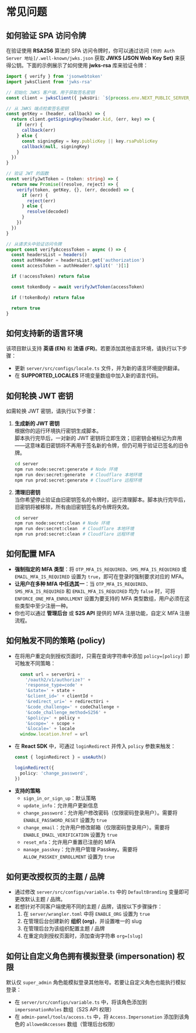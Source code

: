 # 常见问题

## 如何验证 SPA 访问令牌
在验证使用 **RSA256** 算法的 SPA 访问令牌时，你可以通过访问 `[你的 Auth Server 地址]/.well-known/jwks.json` 获取 **JWKS (JSON Web Key Set)** 来获得公钥。下面的示例展示了如何使用 **jwks‑rsa** 库来验证令牌：

```ts
import { verify } from 'jsonwebtoken'
import jwksClient from 'jwks-rsa' 

// 初始化 JWKS 客户端，用于获取签名密钥
const client = jwksClient({ jwksUri: `${process.env.NEXT_PUBLIC_SERVER_URI}/.well-known/jwks.json` })

// 从 JWKS 端点检索签名密钥
const getKey = (header, callback) => {
  return client.getSigningKey(header.kid, (err, key) => {
    if (err) {
      callback(err)
    } else {
      const signingKey = key.publicKey || key.rsaPublicKey
      callback(null, signingKey)
    }
  })
}

// 验证 JWT 的函数
const verifyJwtToken = (token: string) => {
  return new Promise((resolve, reject) => {
    verify(token, getKey, {}, (err, decoded) => {
      if (err) {
        reject(err)
      } else {
        resolve(decoded)
      }
    })
  })
}

// 从请求头中验证访问令牌
export const verifyAccessToken = async () => {
  const headersList = headers()
  const authHeader = headersList.get('authorization')
  const accessToken = authHeader?.split(' ')[1]

  if (!accessToken) return false

  const tokenBody = await verifyJwtToken(accessToken)

  if (!tokenBody) return false

  return true
}
```

## 如何支持新的语言环境
该项目默认支持 **英语 (EN)** 和 **法语 (FR)**。若要添加其他语言环境，请执行以下步骤：
- 更新 `server/src/configs/locale.ts` 文件，并为新的语言环境提供翻译。
- 在 **SUPPORTED_LOCALES** 环境变量数组中加入新的语言代码。

## 如何轮换 JWT 密钥
如需轮换 JWT 密钥，请执行以下步骤：
1. **生成新的 JWT 密钥**  
   根据你的运行环境执行密钥生成脚本。  
   脚本执行完毕后，一对新的 JWT 密钥将立即生效；旧密钥会被标记为弃用——这意味着旧密钥将不再用于签名新的令牌，但仍可用于验证已签名的旧令牌。
    ```bash
    cd server
    npm run node:secret:generate # Node 环境
    npm run dev:secret:generate  # Cloudflare 本地环境
    npm run prod:secret:generate # Cloudflare 远程环境
    ```

2. **清理旧密钥**  
   当你希望停止验证由旧密钥签名的令牌时，运行清理脚本。脚本执行完毕后，旧密钥将被移除，所有由旧密钥签名的令牌将失效。
    ```bash
    cd server
    npm run node:secret:clean # Node 环境
    npm run dev:secret:clean  # Cloudflare 本地环境
    npm run prod:secret:clean # Cloudflare 远程环境
    ```

## 如何配置 MFA
- **强制指定的 MFA 类型**：将 `OTP_MFA_IS_REQUIRED`、`SMS_MFA_IS_REQUIRED` 或 `EMAIL_MFA_IS_REQUIRED` 设置为 `true`，即可在登录时强制要求对应的 MFA。
- **让用户在多种 MFA 中任选其一**：当 `OTP_MFA_IS_REQUIRED`、`SMS_MFA_IS_REQUIRED` 和 `EMAIL_MFA_IS_REQUIRED` 均为 `false` 时，可将 `ENFORCE_ONE_MFA_ENROLLMENT` 设置为要支持的 MFA 类型数组，用户必须在这些类型中至少注册一种。
- 你也可以通过 **管理后台** 或 **S2S API** 提供的 MFA 注册功能，自定义 MFA 注册流程。

## 如何触发不同的策略 (policy)
- 在将用户重定向到授权页面时，只需在查询字符串中添加 `policy=[policy]` 即可触发不同策略：
    ```ts
      const url = serverUri +
        '/oauth2/v1/authorize?' +
        'response_type=code' +
        '&state=' + state +
        '&client_id=' + clientId +
        '&redirect_uri=' + redirectUri +
        '&code_challenge=' + codeChallenge +
        '&code_challenge_method=S256' +
        '&policy=' + policy +
        '&scope=' + scope +
        '&locale=' + locale
      window.location.href = url
    ```
- 在 **React SDK** 中，可通过 `loginRedirect` 并传入 `policy` 参数来触发：
    ```ts
    const { loginRedirect } = useAuth()

    loginRedirect({
      policy: 'change_password',
    })
    ```
- **支持的策略**
  - `sign_in_or_sign_up`：默认策略
  - `update_info`：允许用户更新信息
  - `change_password`：允许用户修改密码（仅限密码登录用户）。需要将 `ENABLE_PASSWORD_RESET` 设置为 `true`
  - `change_email`：允许用户修改邮箱（仅限密码登录用户）。需要将 `ENABLE_EMAIL_VERIFICATION` 设置为 `true`
  - `reset_mfa`：允许用户重置已注册的 MFA
  - `manage_passkey`：允许用户管理 Passkey。需要将 `ALLOW_PASSKEY_ENROLLMENT` 设置为 `true`

## 如何更改授权页的主题 / 品牌
- 通过修改 `server/src/configs/variable.ts` 中的 `DefaultBranding` 变量即可更改默认主题 / 品牌。
- 若想针对不同客户端使用不同的主题 / 品牌，请按以下步骤操作：
  1. 在 `server/wrangler.toml` 中将 `ENABLE_ORG` 设置为 `true`
  2. 在管理后台创建新的 **组织 (org)**，并设置唯一的 slug
  3. 在管理后台为该组织配置主题 / 品牌
  4. 在重定向到授权页面时，添加查询字符串 `org=[slug]`

## 如何让自定义角色拥有模拟登录 (impersonation) 权限
默认仅 `super_admin` 角色能模拟登录其他账号。若要让自定义角色也能执行模拟登录：
- 在 `server/src/configs/variable.ts` 中，将该角色添加到 `impersonationRoles` 数组（S2S API 权限）
- 在 `admin-panel/tools/access.ts` 中，将 `Access.Impersonation` 添加到该角色的 `allowedAccesses` 数组（管理后台权限）

